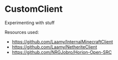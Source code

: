 # CustomClient
Experimenting with stuff

Resources used:
- https://github.com/Laamy/InternalMinecraftClient
- https://github.com/Laamy/NetheriteClient
- https://github.com/NRGJobro/Horion-Open-SRC

